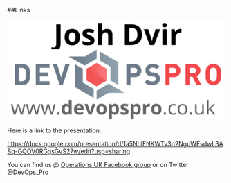 ##Links

![Alt Image Text](image.png "Optional Title")

Here is a link to the presentation:

[https://docs.google.com/presentation/d/1a5NhlENKWTv3n2NguWFsdwL3ABq-GQOV0RGgsGvS27w/edit?usp=sharing
](https://docs.google.com/presentation/d/1a5NhlENKWTv3n2NguWFsdwL3ABq-GQOV0RGgsGvS27w/edit?usp=sharing)

You can find us @ [Operations UK Facebook group](http://bit.ly/1qYjtTP) or on Twitter [@DevOps_Pro](http://bit.ly/2bGmdhG)


